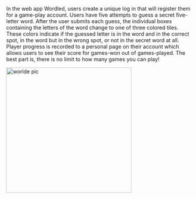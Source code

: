 In the web app Wordled, users create a unique log in that will register them for a game-play account.  Users have five attempts to guess a secret five-letter word. After the user submits each guess, the individual boxes containing the letters of the word change to one of three colored tiles. These colors indicate if the guessed letter is in the word and in the correct spot, in the word but in the wrong spot, or not in the secret word at all. Player progress is recorded to a personal page on their account which allows users to see their score for games-won out of games-played. The best part is, there is no limit to how many games you can play!

<img width="336" alt="worlde pic" src="https://github.com/maddy-mckeown/Final-Project/assets/161392372/5ebf6b18-7e39-4336-b08e-1f2a57358690">
